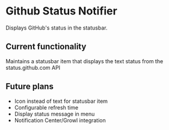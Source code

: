 # Github Status Notifier

Displays GitHub's status in the statusbar.

## Current functionality

Maintains a statusbar item that displays the text status from the status.github.com API

## Future plans

* Icon instead of text for statusbar item
* Configurable refresh time
* Display status message in menu
* Notification Center/Growl integration